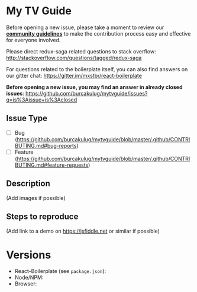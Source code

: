 # My TV Guide

Before opening a new issue, please take a moment to review our [**community guidelines**](https://github.com/burcakulug/mytvguide/blob/master/.github/CONTRIBUTING.md) to make the contribution process easy and effective for everyone involved.

Please direct redux-saga related questions to stack overflow:
http://stackoverflow.com/questions/tagged/redux-saga

For questions related to the boilerplate itself, you can also find answers on our gitter chat:
https://gitter.im/mxstbr/react-boilerplate

**Before opening a new issue, you may find an answer in already closed issues**:
https://github.com/burcakulug/mytvguide/issues?q=is%3Aissue+is%3Aclosed

## Issue Type

- [ ] Bug (https://github.com/burcakulug/mytvguide/blob/master/.github/CONTRIBUTING.md#bug-reports)
- [ ] Feature (https://github.com/burcakulug/mytvguide/blob/master/.github/CONTRIBUTING.md#feature-requests)

## Description

(Add images if possible)

## Steps to reproduce

(Add link to a demo on https://jsfiddle.net or similar if possible)

# Versions

- React-Boilerplate (see `package.json`):
- Node/NPM:
- Browser:

